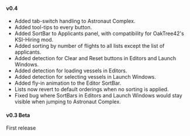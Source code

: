 #### v0.4
* Added tab-switch handling to Astronaut Complex.
* Added tool-tips to every button.
* Added SortBar to Applicants panel, with compatibility for OakTree42's KSI-Hiring mod.
* Added sorting by number of flights to all lists except the list of applicants.
* Added detection for Clear and Reset buttons in Editors and Launch Windows.
* Added detection for loading vessels in Editors.
* Added detection for selecting vessels in Launch Windows.
* Added fly-in animation to the Editor SortBar.
* Lists now revert to default orderings when no sorting is applied.
* Fixed bug where SortBars in Editors and Launch Windows would stay visible when jumping to Astronaut Complex.

#### v0.3 Beta
First release